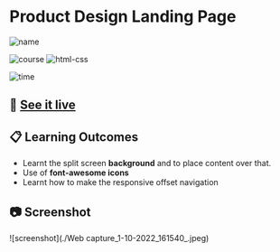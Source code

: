 # Product Design Landing Page

![name](https://img.shields.io/badge/Shubham-Somvanshi-blue)

![course](https://img.shields.io/badge/-full--stack--js--bootcamp-red)
![html-css](https://img.shields.io/badge/HTML%20%2F%20CSS-Project--15-green)

![time](https://img.shields.io/badge/time--to--complete-9--hrs--approx.-yellowgreen)

## :link: [See it live](https://portsomu.netlify.app/)


## :clipboard: Learning Outcomes 

- Learnt the split screen **background** and to place content over that. 
- Use of **font-awesome icons**
- Learnt how to make the responsive offset navigation

## :camera: Screenshot
![screenshot](./Web capture_1-10-2022_161540_.jpeg)

